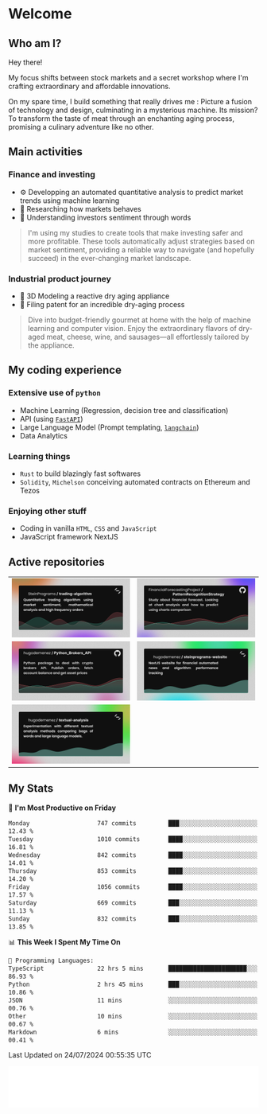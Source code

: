 # Welcome 

## Who am I?

Hey there! 

My focus shifts between stock markets and a secret workshop where I'm crafting extraordinary and affordable innovations. 



On my spare time, I build something that really drives me :
Picture a fusion of technology and design, culminating in a mysterious machine. 
Its mission? To transform the taste of meat through an enchanting aging process, promising a culinary adventure like no other.

## Main activities

### Finance and investing
* ⚙️ Developping an automated quantitative analysis to predict market trends using machine learning
* 📝 Researching how markets behaves
* 🧠 Understanding investors sentiment through words

> I'm using my studies to create tools that make investing safer and more profitable. These tools automatically adjust strategies based on market sentiment, providing a reliable way to navigate (and hopefully succeed) in the ever-changing market landscape.

### Industrial product journey
* 🚀 3D Modeling a reactive dry aging appliance
* 📎 Filing patent for an incredible dry-aging process

> Dive into budget-friendly gourmet at home with the help of machine learning and computer vision. Enjoy the extraordinary flavors of dry-aged meat, cheese, wine, and sausages—all effortlessly tailored by the appliance.

## My coding experience

### Extensive use of `python` 

* Machine Learning (Regression, decision tree and classification)
* API (using [`FastAPI`](https://fastapi.tiangolo.com))
* Large Language Model (Prompt templating, [`langchain`](https://python.langchain.com/docs/get_started/introduction))
* Data Analytics

### Learning things

* `Rust` to build blazingly fast softwares
* `Solidity`, `Michelson` conceiving automated contracts on Ethereum and Tezos

### Enjoying other stuff

* Coding in vanilla `HTML`, `CSS` and `JavaScript` 
* JavaScript framework NextJS
  
## Active repositories
|||
| ------------- | ------------- |
|[![Python Trading Algorithm](assets/base_python_architecture.png)](https://github.com/SteinPrograms/base-python-architecture)|[![Quantitative Prediction](assets/pattern_recognition_strategy.png)](https://github.com/FinancialForecastingProject/PatternRecognitionStrategy.git)|
|[![Broker SDK](assets/python_brokers_api.png)](https://github.com/hugodemenez/Python_Brokers_API)|[![NextJS Website](assets/steinprograms-website.png)](https://github.com/hugodemenez/steinprograms-website)|
|[![Textual](assets/textual-analysis.png)](https://github.com/hugodemenez/textual-analysis)||


## My Stats

<!--START_SECTION:waka-->
📅 **I'm Most Productive on Friday** 

```text
Monday                   747 commits         ███░░░░░░░░░░░░░░░░░░░░░░   12.43 % 
Tuesday                  1010 commits        ████░░░░░░░░░░░░░░░░░░░░░   16.81 % 
Wednesday                842 commits         ████░░░░░░░░░░░░░░░░░░░░░   14.01 % 
Thursday                 853 commits         ████░░░░░░░░░░░░░░░░░░░░░   14.20 % 
Friday                   1056 commits        ████░░░░░░░░░░░░░░░░░░░░░   17.57 % 
Saturday                 669 commits         ███░░░░░░░░░░░░░░░░░░░░░░   11.13 % 
Sunday                   832 commits         ███░░░░░░░░░░░░░░░░░░░░░░   13.85 % 
```


📊 **This Week I Spent My Time On** 

```text
💬 Programming Languages: 
TypeScript               22 hrs 5 mins       ██████████████████████░░░   86.93 % 
Python                   2 hrs 45 mins       ███░░░░░░░░░░░░░░░░░░░░░░   10.86 % 
JSON                     11 mins             ░░░░░░░░░░░░░░░░░░░░░░░░░   00.76 % 
Other                    10 mins             ░░░░░░░░░░░░░░░░░░░░░░░░░   00.67 % 
Markdown                 6 mins              ░░░░░░░░░░░░░░░░░░░░░░░░░   00.41 % 
```


 Last Updated on 24/07/2024 00:55:35 UTC
<!--END_SECTION:waka-->

![Coding metrics](metrics.plugin.wakatime.svg)
